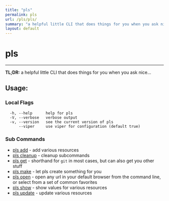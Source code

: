 ```yaml
---
title: "pls"
permalink: pls
url: /pls/pls/
summary: "a helpful little CLI that does things for you when you ask nice..."
layout: default
---
```

# pls 

---
**TL;DR:** a helpful little CLI that does things for you when you ask nice...

## Usage:

### Local Flags

```
  -h, --help      help for pls
  -V, --verbose   verbose output
  -v, --version   see the current version of pls
      --viper     use viper for configuration (default true)
```

### Sub Commands

* [pls add](/pls/pls_add)	 - add various resources
* [pls cleanup](/pls/pls_cleanup)	 - cleanup subcommands
* [pls get](/pls/pls_get)	 - shorthand for `git` in most cases, but can also get you other stuff
* [pls make](/pls/pls_make)	 - let pls create something for you
* [pls open](/pls/pls_open)	 - open any url in your default browser from the command line, or select from a set of common favorites
* [pls show](/pls/pls_show)	 - show values for various resources
* [pls update](/pls/pls_update)	 - update various resources

